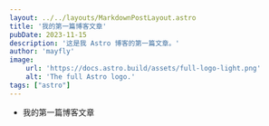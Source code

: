 ```yaml
---
layout: ../../layouts/MarkdownPostLayout.astro
title: '我的第一篇博客文章'
pubDate: 2023-11-15
description: '这是我 Astro 博客的第一篇文章。'
author: 'mayfly'
image:
    url: 'https://docs.astro.build/assets/full-logo-light.png'
    alt: 'The full Astro logo.'
tags: ["astro"]
---
```

- 我的第一篇博客文章